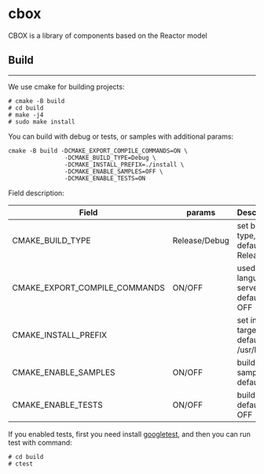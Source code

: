 # cbox
CBOX is a library of components based on the Reactor model

## Build
---
We use cmake for building projects:

```
# cmake -B build
# cd build
# make -j4
# sudo make install
```

You can build with debug or tests, or samples with additional params:
```
cmake -B build -DCMAKE_EXPORT_COMPILE_COMMANDS=ON \
                -DCMAKE_BUILD_TYPE=Debug \
                -DCMAKE_INSTALL_PREFIX=./install \
                -DCMAKE_ENABLE_SAMPLES=OFF \
                -DCMAKE_ENABLE_TESTS=ON
```

Field description:

| Field | params | Description |
|-|-|-|
| CMAKE_BUILD_TYPE | Release/Debug | set build type, default : Release |
| CMAKE_EXPORT_COMPILE_COMMANDS | ON/OFF | used for language server, default: OFF |
| CMAKE_INSTALL_PREFIX | <path> | set install target dir, default : /usr/local |
| CMAKE_ENABLE_SAMPLES | ON/OFF | build samples , default: ON |
| CMAKE_ENABLE_TESTS | ON/OFF | build tests, default: OFF |

If you enabled tests, first you need install [googletest](https://github.com/google/googletest), and then you can run test with command:

```
# cd build
# ctest
```
